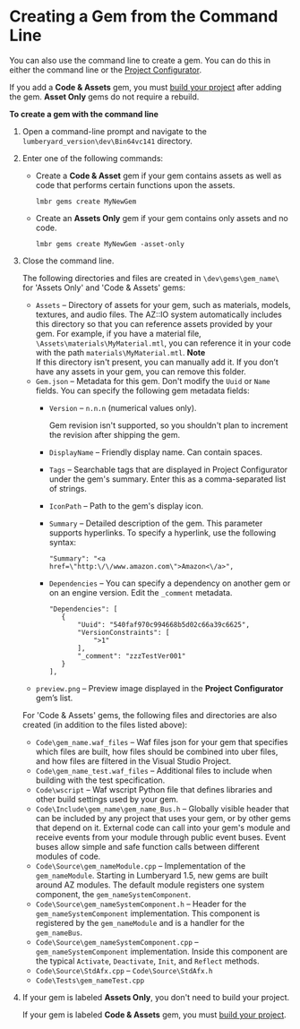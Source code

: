# Creating a Gem from the Command Line<a name="gems-system-gems-creating-a-new-gem-cmdline"></a>

You can also use the command line to create a gem\. You can do this in either the command line or the [Project Configurator](gems-system-gems-creating-a-new-gem-projconf.md)\.

If you add a **Code & Assets** gem, you must [build your project](building-your-lumberyard-game-project.md) after adding the gem\. **Asset Only** gems do not require a rebuild\.

**To create a gem with the command line**

1. Open a command\-line prompt and navigate to the `lumberyard_version\dev\Bin64vc141` directory\.

1. Enter one of the following commands:
   + Create a **Code & Asset** gem if your gem contains assets as well as code that performs certain functions upon the assets\.

     ```
     lmbr gems create MyNewGem
     ```
   + Create an **Assets Only** gem if your gem contains only assets and no code\.

     ```
     lmbr gems create MyNewGem -asset-only
     ```

1. Close the command line\.

   The following directories and files are created in `\dev\gems\gem_name\` for 'Assets Only' and 'Code & Assets' gems:
   + `Assets` – Directory of assets for your gem, such as materials, models, textures, and audio files\. The AZ::IO system automatically includes this directory so that you can reference assets provided by your gem\. For example, if you have a material file, `\Assets\materials\MyMaterial.mtl`, you can reference it in your code with the path `materials\MyMaterial.mtl`\.
**Note**  
If this directory isn't present, you can manually add it\. If you don’t have any assets in your gem, you can remove this folder\.
   + `Gem.json` – Metadata for this gem\. Don't modify the `Uuid` or `Name` fields\. You can specify the following gem metadata fields:
     + `Version` – `n.n.n` \(numerical values only\)\.

       Gem revision isn't supported, so you shouldn't plan to increment the revision after shipping the gem\.
     + `DisplayName` – Friendly display name\. Can contain spaces\.
     + `Tags` – Searchable tags that are displayed in Project Configurator under the gem's summary\. Enter this as a comma\-separated list of strings\.
     + `IconPath` – Path to the gem's display icon\.
     + `Summary` – Detailed description of the gem\. This parameter supports hyperlinks\. To specify a hyperlink, use the following syntax:

       ```
       "Summary": "<a href=\"http:\/\/www.amazon.com\">Amazon<\/a>",
       ```
     + `Dependencies` – You can specify a dependency on another gem or on an engine version\. Edit the `_comment` metadata\.

       ```
       "Dependencies": [       
          {           
              "Uuid": "540faf970c994668b5d02c66a39c6625",           
              "VersionConstraints": [
                  ">1"           
              ],           
              "_comment": "zzzTestVer001"       
          }
       ],
       ```
   + `preview.png` – Preview image displayed in the **Project Configurator** gem’s list\.

   For 'Code & Assets' gems, the following files and directories are also created \(in addition to the files listed above\):
   + `Code\gem_name.waf_files` – Waf files json for your gem that specifies which files are built, how files should be combined into uber files, and how files are filtered in the Visual Studio Project\.
   + `Code\gem_name_test.waf_files` – Additional files to include when building with the test specification\.
   + `Code\wscript` – Waf wscript Python file that defines libraries and other build settings used by your gem\.
   + `Code\Include\gem_name\gem_name_Bus.h` – Globally visible header that can be included by any project that uses your gem, or by other gems that depend on it\. External code can call into your gem's module and receive events from your module through public event buses\. Event buses allow simple and safe function calls between different modules of code\.
   + `Code\Source\gem_nameModule.cpp` – Implementation of the `gem_nameModule`\. Starting in Lumberyard 1\.5, new gems are built around AZ modules\. The default module registers one system component, the `gem_nameSystemComponent`\.
   + `Code\Source\gem_nameSystemComponent.h` – Header for the `gem_nameSystemComponent` implementation\. This component is registered by the `gem_nameModule` and is a handler for the `gem_nameBus`\.
   + `Code\Source\gem_nameSystemComponent.cpp` – `gem_nameSystemComponent` implementation\. Inside this component are the typical `Activate`, `Deactivate`, `Init`, and `Reflect` methods\.
   + `Code\Source\StdAfx.cpp` – `Code\Source\StdAfx.h`
   + `Code\Tests\gem_nameTest.cpp`

1. If your gem is labeled **Assets Only**, you don't need to build your project\.

   If your gem is labeled **Code & Assets** gem, you must [build your project](building-your-lumberyard-game-project.md)\.